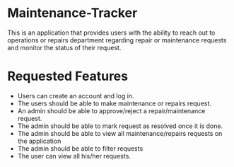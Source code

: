 # Maintenance-Tracker
This is an application that provides users with the ability to reach out to operations or repairs department regarding repair or maintenance requests and monitor the status of their request.

# Requested Features
- Users can create an account and log in.
- The users should be able to make maintenance or repairs request.
- An admin should be able to approve/reject a repair/maintenance request.
- The admin should be able to mark request as resolved once it is done.
- The admin should be able to view all maintenance/repairs requests on the application
- The admin should be able to filter requests
- The user can view all his/her requests.



